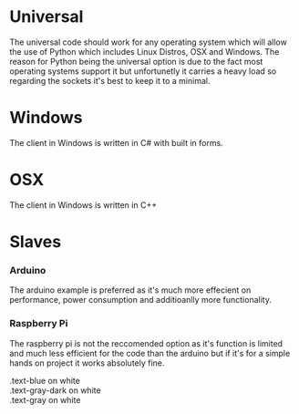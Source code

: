 <h1>Universal</h1>
<p>The universal code should work for any operating system which will allow the use of Python which includes Linux Distros, OSX and Windows. The reason for Python being the universal option is due to the fact most operating systems support it but unfortunetly it carries a heavy load so regarding the sockets it's best to keep it to a minimal.</p>
<h1>Windows</h1>
<p>The client in Windows is written in C# with built in forms.</p>
<h1>OSX</h1>
<p>The client in Windows is written in C++</p>
<h1>Slaves</h1>
<h3>Arduino</h3>
<p>The arduino example is preferred as it's much more effecient on performance, power consumption and additioanlly more functionality.</p>
<h3>Raspberry Pi</h3>
<p>The raspberry pi is not the reccomended option as it's function is limited and much less efficient for the code than the arduino but if it's for a simple hands on project it works absolutely fine.</p>
<div class="text-blue mb-2">
  .text-blue on white
</div>
<div class="text-gray-dark mb-2">
  .text-gray-dark on white
</div>
<div class="text-gray mb-2">
  .text-gray on white
</div>